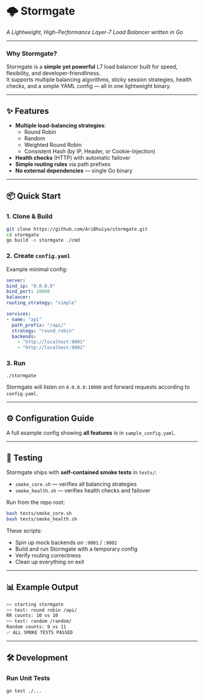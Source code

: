 # 🌩️ Stormgate
*A Lightweight, High-Performance Layer-7 Load Balancer written in Go*

---

### **Why Stormgate?**
Stormgate is a **simple yet powerful** L7 load balancer built for speed, flexibility, and developer-friendliness.  
It supports multiple balancing algorithms, sticky session strategies, health checks, and a simple YAML config — all in one lightweight binary.

---

## ✨ Features
- **Multiple load-balancing strategies**:
    - Round Robin
    - Random
    - Weighted Round Robin
    - Consistent Hash (by IP, Header, or Cookie-Injection)
- **Health checks** (HTTP) with automatic failover
- **Simple routing rules** via path prefixes
- **No external dependencies** — single Go binary

---

## 📦 Quick Start

### 1. Clone & Build
```bash
git clone https://github.com/AriBhuiya/stormgate.git
cd stormgate
go build -o stormgate ./cmd
```

### 2. Create `config.yaml`
Example minimal config:
```yaml
server:
bind_ip: "0.0.0.0"
bind_port: 10000
balancer:
routing_strategy: "simple"

services:
- name: "api"
  path_prefix: "/api/"
  strategy: "round_robin"
  backends:
    - "http://localhost:9001"
    - "http://localhost:9002"
```

### 3. Run
```
./stormgate
```
Stormgate will listen on `0.0.0.0:10000` and forward requests according to `config.yaml`.

---

## ⚙️ Configuration Guide

A full example config showing **all features** is in `sample_config.yaml`.

---

## 🧪 Testing

Stormgate ships with **self-contained smoke tests** in `tests/`:
- `smoke_core.sh` — verifies all balancing strategies
- `smoke_health.sh` — verifies health checks and failover

Run from the repo root:
```bash
bash tests/smoke_core.sh
bash tests/smoke_health.sh
```

These scripts:
- Spin up mock backends on `:9001` / `:9002`
- Build and run Stormgate with a temporary config
- Verify routing correctness
- Clean up everything on exit

---

## 📊 Example Output
```bash
>> starting stormgate
>> test: round robin /api/
RR counts: 10 vs 10
>> test: random /random/
Random counts: 9 vs 11
✅ ALL SMOKE TESTS PASSED
```

---

## 🛠 Development

### Run Unit Tests
```bash
go test ./...
```